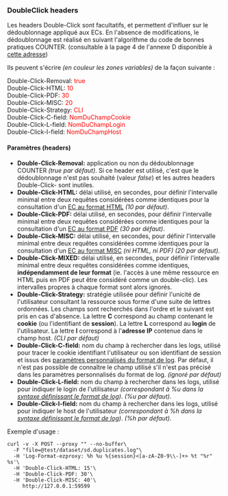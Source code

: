 ### DoubleClick headers ###

Les headers Double-Click sont facultatifs, et permettent d'influer sur le dédoublonnage appliqué aux ECs. En l'absence de modifications, le dédoublonnage est réalisé en suivant l'algorithme du code de bonnes pratiques COUNTER. (consultable à la page 4 de l'annexe D disponible à [cette adresse](http://couperin.org/images/stories/documents/Statistiques/COUNTER/V4_FR/appd_fr.pdf))  

Ils peuvent s'écrire *(en couleur les zones variables)* de la façon suivante :

Double-Click-Removal: <span style="color: red">true</span>  
Double-Click-HTML: <span style="color: red">10</span>  
Double-Click-PDF: <span style="color: red">30</span>  
Double-Click-MISC: <span style="color: red">20</span>  
Double-Click-Strategy: <span style="color: red">CLI</span>  
Double-Click-C-field: <span style="color: red">NomDuChampCookie</span>  
Double-Click-L-field: <span style="color: red">NomDuChampLogin</span>  
Double-Click-I-field: <span style="color: red">NomDuChampHost</span>  


#### Paramètres (headers) ####

-   **Double-Click-Removal:** application ou non du dédoublonnage COUNTER *(true par défaut)*. Si ce header est utilisé, c'est que le dédoublonnage n'est pas souhaité (valeur *false*) et les autres headers Double-Click- sont inutiles.
-   **Double-Click-HTML:** délai utilisé, en secondes, pour définir l'intervalle minimal entre deux requêtes considérées comme identiques pour la consultation d'un [EC au format HTML](./ec-attributes.html#formats-de-ressources) *(10 par défaut)*.
-   **Double-Click-PDF:** délai utilisé, en secondes, pour définir l'intervalle minimal entre deux requêtes considérées comme identiques pour la consultation d'un [EC au format PDF](./ec-attributes.html#formats-de-ressources) *(30 par défaut)*.
-   **Double-Click-MISC:** délai utilisé, en secondes, pour définir l'intervalle minimal entre deux requêtes considérées comme identiques pour la consultation d'un [EC au format MISC](./ec-attributes.html#formats-de-ressources) *(ni HTML, ni PDF)* *(20 par défaut)*.
-   **Double-Click-MIXED:** délai utilisé, en secondes, pour définir l'intervalle minimal entre deux requêtes considérées comme identiques, **indépendamment de leur format** (ie. l'accès à une même ressource en HTML puis en PDF peut être considéré comme un double-clic). Les intervalles propres à chaque format sont alors ignorés.
-   **Double-Click-Strategy:** stratégie utilisée pour définir l'unicité de l'utilisateur consultant la ressource sous forme d'une suite de lettres ordonnées. Les champs sont recherchés dans l'ordre et le suivant est pris en cas d'absence. La lettre **C** correspond au champ contenant le **cookie** (ou l'identifiant de **session**). La lettre **L** correspond au **login** de l'utilisateur. La lettre **I** correspond à l'**adresse IP** contenue dans le champ host. *(CLI par défaut)*
-   **Double-Click-C-field:** nom du champ à rechercher dans les logs, utilisé pour tracer le cookie identifiant l'utilisateur ou son identifiant de session et issus des [paramètres personnalisés du format de log](./formats.html#paramtres-personnaliss). Par défaut, il n'est pas possible de connaître le champ utilisé s'il n'est pas précisé dans les paramètres personnalisés du format de log. *(ignoré par défaut)*
-   **Double-Click-L-field:** nom du champ à rechercher dans les logs, utilisé pour indiquer le login de l'utilisateur *(correspondant à %u dans la [syntaxe définissant le format de log](./formats.html))*. *(%u par défaut)*.
-   **Double-Click-I-field:** nom du champ à rechercher dans les logs, utilisé pour indiquer le host de l'utilisateur *(correspondant à %h dans la [syntaxe définissant le format de log](./formats.html))*. *(%h par défaut)*.


Exemple d'usage :
```shell
curl -v -X POST --proxy "" --no-buffer\
  -F "file=@test/dataset/sd.duplicates.log"\
  -H 'Log-Format-ezproxy: %h %u %{session}<[a-zA-Z0-9\\-]+> %t "%r" %s'\
  -H 'Double-Click-HTML: 15'\
  -H 'Double-Click-PDF: 30'\
  -H 'Double-Click-MISC: 40'\
     http://127.0.0.1:59599
```